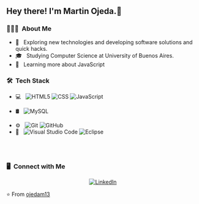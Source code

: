 <!-- ### Hi there 👋 -->
<h2> Hey there! I'm Martin Ojeda.👋</h2>

<h3> 👨🏻‍💻 &nbsp;About Me </h3>

- 🤔 &nbsp; Exploring new technologies and developing software solutions and quick hacks.
- 🎓 &nbsp; Studying Computer Science at University of Buenos Aires.
- 🌱 &nbsp; Learning more about JavaScript
<!-- - 💼 &nbsp; Working as a Business Development Associate at VirtuBox InfoTech Private Limited. -->
<!-- - ✍️ &nbsp; Pursuing Graphic Design and Blog Writing as hobbies/side hustles. -->

<h3> 🛠 &nbsp;Tech Stack</h3>

- 💻 &nbsp;
  ![HTML5](https://img.shields.io/badge/-HTML5-333333?style=flat&logo=HTML5)
  ![CSS](https://img.shields.io/badge/-CSS-333333?style=flat&logo=CSS3&logoColor=1572B6)
  ![JavaScript](https://img.shields.io/badge/-JavaScript-333333?style=flat&logo=javascript)
<!--   ![Bootstrap](https://img.shields.io/badge/-Bootstrap-333333?style=flat&logo=bootstrap&logoColor=563D7C)
  ![Node.js](https://img.shields.io/badge/-Node.js-333333?style=flat&logo=node.js)
  ![React](https://img.shields.io/badge/-React-333333?style=flat&logo=react) -->
- 🛢 &nbsp;
  ![MySQL](https://img.shields.io/badge/-MySQL-333333?style=flat&logo=mysql)
<!--   ![MongoDB](https://img.shields.io/badge/-MongoDB-333333?style=flat&logo=mongodb) -->
- ⚙️ &nbsp;
  ![Git](https://img.shields.io/badge/-Git-333333?style=flat&logo=git)
  ![GitHub](https://img.shields.io/badge/-GitHub-333333?style=flat&logo=github)
 - 🔧 &nbsp;
  ![Visual Studio Code](https://img.shields.io/badge/-Visual%20Studio%20Code-333333?style=flat&logo=visual-studio-code&logoColor=007ACC)
  ![Eclipse](https://img.shields.io/badge/-Eclipse-333333?style=flat&logo=eclipse-ide&logoColor=2C2255)


<br/>


<br/>

<h3> 🖥 &nbsp;Connect with Me </h3>

<p align="center">
  <a href="https://www.linkedin.com/in/martin-ojeda-00b459205/"><img alt="LinkedIn" src="https://img.shields.io/badge/in-Martin%20Ojeda-blue"></a>

⭐️ From [ojedam13](https://github.com/ojedam13)

<!--
**ojedam13/ojedam13** is a ✨ _special_ ✨ repository because its `README.md` (this file) appears on your GitHub profile.

Here are some ideas to get you started:

- 🔭 I’m currently working on ...
- 🌱 I’m currently learning ...
- 👯 I’m looking to collaborate on ...
- 🤔 I’m looking for help with ...
- 💬 Ask me about ...
- 📫 How to reach me: ...
- 😄 Pronouns: ...
- ⚡ Fun fact: ...
-->
